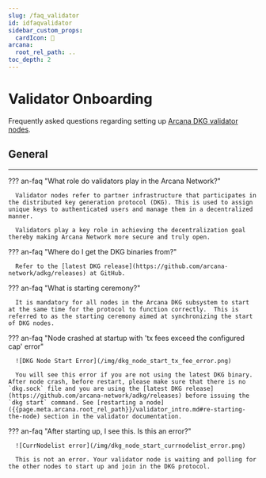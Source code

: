 ```yaml
---
slug: /faq_validator
id: idfaqvalidator
sidebar_custom_props:
  cardIcon: 🙋
arcana:
  root_rel_path: ..
toc_depth: 2
---
```


# Validator Onboarding

Frequently asked questions regarding setting up [Arcana DKG validator nodes]({{page.meta.arcana.root_rel_path}}/concepts/validator_nodes.md).

## General

---

??? an-faq "What role do validators play in the Arcana Network?"

      Validator nodes refer to partner infrastructure that participates in the distributed key generation protocol (DKG). This is used to assign unique keys to authenticated users and manage them in a decentralized manner.

      Validators play a key role in achieving the decentralization goal thereby making Arcana Network more secure and truly open.

??? an-faq "Where do I get the DKG binaries from?"

      Refer to the [latest DKG release](https://github.com/arcana-network/adkg/releases) at GitHub.

??? an-faq "What is starting ceremony?"

      It is mandatory for all nodes in the Arcana DKG subsystem to start at the same time for the protocol to function correctly.  This is referred to as the starting ceremony aimed at synchronizing the start of DKG nodes.

??? an-faq "Node crashed at startup with 'tx fees exceed the configured cap' error"

      ![DKG Node Start Error](/img/dkg_node_start_tx_fee_error.png)

      You will see this error if you are not using the latest DKG binary. After node crash, before restart, please make sure that there is no `dkg.sock` file and you are using the [latest DKG release](https://github.com/arcana-network/adkg/releases) before issuing the `dkg start` command. See [restarting a node]({{page.meta.arcana.root_rel_path}}/validator_intro.md#re-starting-the-node) section in the validator documentation.

??? an-faq "After starting up, I see this. Is this an error?"

      ![CurrNodelist error](/img/dkg_node_start_currnodelist_error.png)

      This is not an error. Your validator node is waiting and polling for the other nodes to start up and join in the DKG protocol.


